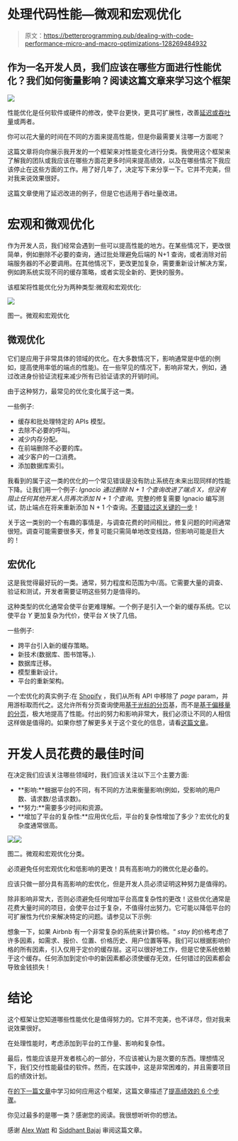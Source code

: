 # 处理代码性能—微观和宏观优化

> 原文：<https://betterprogramming.pub/dealing-with-code-performance-micro-and-macro-optimizations-128269484932>

## 作为一名开发人员，我们应该在哪些方面进行性能优化？我们如何衡量影响？阅读这篇文章来学习这个框架

![](img/a6e260d4366f62ae02878bb70851a937.png)

性能优化是任何软件或硬件的修改，使平台更快，更具可扩展性，改善[延迟或吞吐量](https://medium.com/@nbosco/latency-vs-throughput-d7a4459b5cdb)或两者。

你可以花大量的时间在不同的方面来提高性能，但是你最需要关注哪一方面呢？

这篇文章将向你展示我开发的一个框架来对性能变化进行分类。我使用这个框架来了解我的团队或我应该在哪些方面花更多时间来提高绩效，以及在哪些情况下我应该停止在这些方面的工作。用了好几年了，决定写下来分享一下。它并不完美，但对我来说效果很好。

这篇文章使用了延迟改进的例子，但是它也适用于吞吐量改进。

# **宏观和微观优化**

作为开发人员，我们经常会遇到一些可以提高性能的地方。在某些情况下，更改很简单，例如删除不必要的查询，通过批处理避免后端的 N+1 查询，或者消除对前端服务器的不必要调用。在其他情况下，更改更加复杂，需要重新设计解决方案，例如跨系统实现不同的缓存策略，或者实现全新的、更快的服务。

该框架将性能优化分为两种类型:微观和宏观优化:

![](img/d908d32ebfa93c278b7081c3d3cbdf78.png)

图一。微观和宏观优化

## 微观优化

它们是应用于非常具体的领域的优化。在大多数情况下，影响通常是中低的(例如，提高使用率低的端点的性能)。在一些罕见的情况下，影响非常大，例如，通过改进身份验证流程来减少所有已验证请求的开销时间。

由于这种努力，最常见的优化变化属于这一类。

一些例子:

*   缓存和批处理特定的 APIs 模型。
*   去除不必要的呼叫。
*   减少内存分配。
*   在前端删除不必要的库。
*   减少客户的一口消费。
*   添加数据库索引。

我看到的属于这一类的优化的一个常见错误是没有防止系统在未来出现同样的性能下降。让我们用一个例子: *Ignacio 通过删除 N + 1 个查询改进了端点 X，但没有阻止任何其他开发人员再次添加 N + 1 个查询*。完整的修复需要 Ignacio 编写测试，防止端点在将来重新添加 N + 1 个查询。[不要错过这关键的一步](https://medium.com/p/7d5346313807)！

关于这一类别的一个有趣的事情是，与调查花费的时间相比，修复问题的时间通常很短。调查可能需要很多天，修复可能只需简单地改变线路，但影响可能是巨大的！

## 宏优化

这是我觉得最好玩的一类。通常，努力程度和范围为中/高。它需要大量的调查、验证和测试，开发者需要证明这些努力是值得的。

这种类型的优化通常会使平台更难理解。一个例子是引入一个新的缓存系统。它以使平台 *Y* 更加复杂为代价，使平台 *X* 快了几倍。

一些例子:

*   跨平台引入新的缓存策略。
*   新技术(数据库、图书馆等。).
*   数据库迁移。
*   模型重新设计。
*   平台的重新架构。

一个宏优化的真实例子:在 [Shopify](https://shopify.com/) ，我们从所有 API 中移除了 *page* param，并用游标取而代之。这允许所有分页查询使用[基于光标的分页](https://ignaciochiazzo.medium.com/paginating-requests-in-apis-d4883d4c1c4c)基，而不是[基于偏移量的分页](https://ignaciochiazzo.medium.com/paginating-requests-in-apis-d4883d4c1c4c)，极大地提高了性能。付出的努力和影响非常大，我们必须让不同的人相信这样做是值得的。如果你想了解更多关于这个变化的信息，请看[这篇文章](https://ignaciochiazzo.medium.com/paginating-requests-in-apis-d4883d4c1c4c)。

# **开发人员花费的最佳时间**

在决定我们应该关注哪些领域时，我们应该关注以下三个主要方面:

*   **影响:**根据平台的不同，有不同的方法来衡量影响(例如，受影响的用户数、请求数/总请求数)。
*   **努力:**需要多少时间和资源。
*   **增加了平台的复杂性:**应用优化后，平台的复杂性增加了多少？宏优化的复杂度通常很高。

![](img/ef90c028766b6bc8d02d3b8985078a8f.png)![](img/757228738849db0e634aa86700cdfc35.png)

图二。微观和宏观优化分类。

必须避免任何宏观优化和低影响的更改！具有高影响力的微优化是必备的。

应该只做一部分具有高影响的宏优化，但是开发人员必须证明这种努力是值得的。

除非影响非常大，否则必须避免任何增加平台高度复杂性的更改！这些优化通常是花费大量时间的项目，会使平台过于复杂，不值得付出努力。它可能以降低平台的可扩展性为代价来解决特定的问题。请参见以下示例:

想象一下，如果 Airbnb 有一个非常复杂的系统来计算价格。“ *stay* 的价格考虑了许多因素，如需求、报价、位置、价格历史、用户位置等等。我们可以根据影响价格的所有因素，引入仅用于定价的缓存层。这可以很好地工作，但是它使系统依赖于这个缓存。任何添加到定价中的新因素都必须使缓存无效，任何错过的因素都会导致金钱损失！

# **结论**

这个框架让您知道哪些性能优化是值得努力的。它并不完美，也不详尽，但对我来说效果很好。

在处理性能时，考虑添加到平台的工作量、影响和复杂性。

最后，性能应该是开发者核心的一部分，不应该被认为是次要的东西。理想情况下，我们交付性能最佳的软件。然而，在实践中，这是非常困难的，并且需要项目后的绩效计划。

在[的下一篇文章](https://medium.com/p/7d5346313807)中学习如何应用这个框架，这篇文章描述了[提高绩效的 6 个步骤](https://medium.com/p/7d5346313807)。

你见过最多的是哪一类？感谢您的阅读。我很想听听你的想法。

感谢 [Alex Watt](https://twitter.com/alexcwatt) 和 [Siddhant Bajaj](https://twitter.com/sidb_97) 审阅这篇文章。